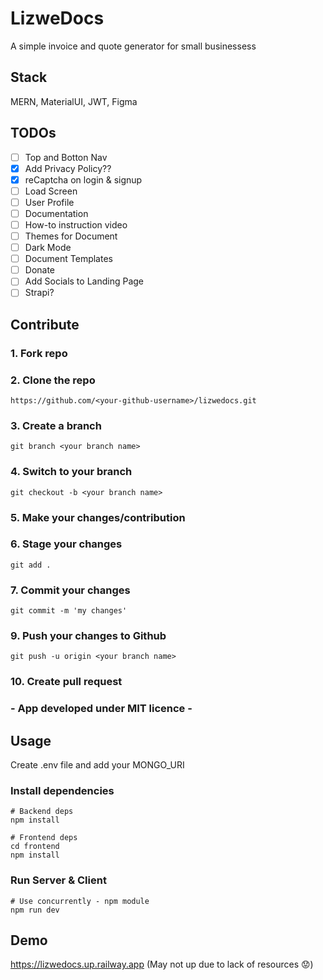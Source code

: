 # LizweDocs

A simple invoice and quote generator for small businessess

## Stack

MERN, MaterialUI, JWT, Figma

## TODOs
- [ ] Top and Botton Nav
- [x] Add Privacy Policy??
- [x] reCaptcha on login & signup
- [ ] Load Screen
- [ ] User Profile
- [ ] Documentation
- [ ] How-to instruction video
- [ ] Themes for Document
- [ ] Dark Mode
- [ ] Document Templates
- [ ] Donate
- [ ] Add Socials to Landing Page
- [ ] Strapi?

## Contribute

### 1. Fork repo

### 2. Clone the repo
```
https://github.com/<your-github-username>/lizwedocs.git

```

### 3. Create a branch

```
git branch <your branch name>

```

### 4. Switch to your branch

```
git checkout -b <your branch name>

```
### 5. Make your changes/contribution

### 6. Stage your changes

```
git add .

```

### 7. Commit your changes

```
git commit -m 'my changes'

```

### 9. Push your changes to Github

```
git push -u origin <your branch name>

```

### 10. Create pull request

### - App developed under MIT licence -




## Usage

Create .env file and add your MONGO_URI

### Install dependencies

```
# Backend deps
npm install

# Frontend deps
cd frontend
npm install
```

### Run Server & Client

```
# Use concurrently - npm module
npm run dev
```

## Demo

https://lizwedocs.up.railway.app (May not up due to lack of resources 😟)
